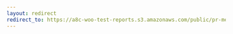 ```yaml
---
layout: redirect
redirect_to: https://a8c-woo-test-reports.s3.amazonaws.com/public/pr-merge/44625/api/index.html
---
```


